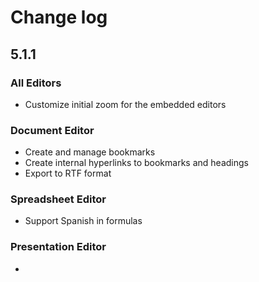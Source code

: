 # Change log
## 5.1.1
### All Editors
* Customize initial zoom for the embedded editors

### Document Editor
* Create and manage bookmarks
* Create internal hyperlinks to bookmarks and headings
* Export to RTF format

### Spreadsheet Editor
* Support Spanish in formulas

### Presentation Editor
* 
